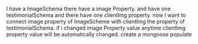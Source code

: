 I have a ImageSchema there have a image Property. and have one testimonialSchema and there have one clientImg property. now I want to connect image property of ImageScheme with clientImg the property of testimonialSchema. if i changed image Property value anytime clientImg property value will be automatically changed. create a mongoose populate